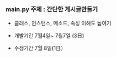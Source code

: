  ### main.py 주제 : 간단한 게시글만들기
 
+ 클래스, 인스턴스, 메소드, 속성 이해도 높이기


+ 개발기간 7월4일~ 7월7일 (3日) 
+ 수정기간 7월 8일(1日）




